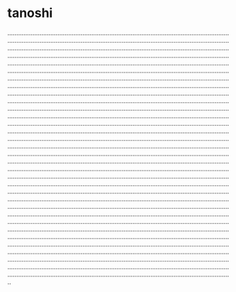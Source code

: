 # tanoshi

..............................................................................................................................................................................................................................................................................................................................................................................................................................................................................................................................................................................................................................................................................................................................................................................................................................................................................................................................................................................................................................................................................................................................................................................................................................................................................................................................................................................................................................................................................................................................................................................................................................................................................................................................................................................................................................................................................................................................................................................................................................................................................................................................................................................................................................................................................................................................................................................................................................................................................................................................................................................................................................................................................................................................................................................................................................................................................................................................................................................................................................................................................................................................................................................................................................................................................................................................................................................................................................................................................................................................................................................................................................................................................................................................................................................................................................................................................................................................................................................................................................................................................................................................................................................................................................................................